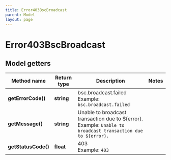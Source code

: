```yaml
---
title: Error403BscBroadcast
parent: Model
layout: page
---
```


# Error403BscBroadcast

## Model getters

Method name | Return type | Description | Notes
------------ | ------------- | ------------- | -------------
**getErrorCode()** | **string** | bsc.broadcast.failed <br>Example: `bsc.broadcast.failed` |
**getMessage()** | **string** | Unable to broadcast transaction due to ${error}. <br>Example: `Unable to broadcast transaction due to ${error}.` |
**getStatusCode()** | **float** | 403 <br>Example: `403` |

